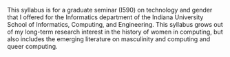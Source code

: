 This syllabus is for a graduate seminar (I590) on technology and gender that I offered for the Informatics department of the Indiana University School of Informatics, Computing, and Engineering.  This syllabus grows out of my long-term research interest in the history of women in computing, but also includes the emerging literature on masculinity and computing and queer computing.
